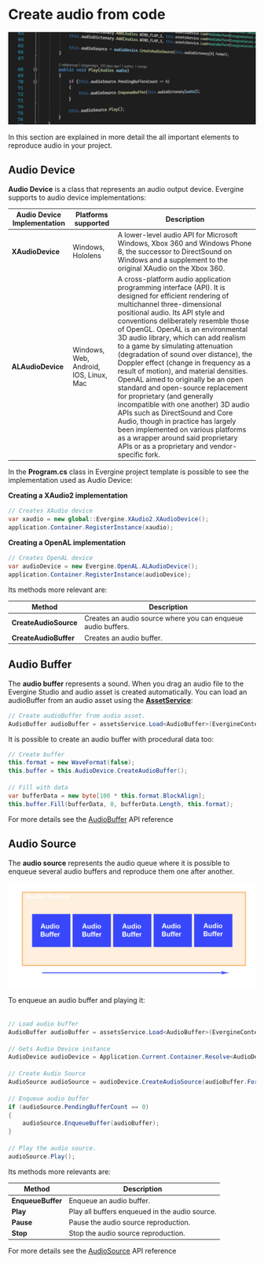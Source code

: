# Create audio from code

![Create audio](images/createAudioHeader.jpg)

In this section are explained in more detail the all important elements to reproduce audio in your project.

## Audio Device
**Audio Device** is a class that represents an audio output device. Evergine supports to audio device implementations:

| Audio Device Implementation  | Platforms supported  | Description |
| ----                         | ----                 | ----        |
| **XAudioDevice**             | Windows, Hololens    | A lower-level audio API for Microsoft Windows, Xbox 360 and Windows Phone 8, the successor to DirectSound on Windows and a supplement to the original XAudio on the Xbox 360. |
| **ALAudioDevice**            | Windows, Web, Android, IOS, Linux, Mac | A cross-platform audio application programming interface (API). It is designed for efficient rendering of multichannel three-dimensional positional audio. Its API style and conventions deliberately resemble those of OpenGL. OpenAL is an environmental 3D audio library, which can add realism to a game by simulating attenuation (degradation of sound over distance), the Doppler effect (change in frequency as a result of motion), and material densities. OpenAL aimed to originally be an open standard and open-source replacement for proprietary (and generally incompatible with one another) 3D audio APIs such as DirectSound and Core Audio, though in practice has largely been implemented on various platforms as a wrapper around said proprietary APIs or as a proprietary and vendor-specific fork. |

In the **Program.cs** class in Evergine project template is possible to see the implementation used as Audio Device:

**Creating a XAudio2 implementation**
```csharp
// Creates XAudio device
var xaudio = new global::Evergine.XAudio2.XAudioDevice();
application.Container.RegisterInstance(xaudio);
```

**Creating a OpenAL implementation**
```csharp
// Creates OpenAL device
var audioDevice = new Evergine.OpenAL.ALAudioDevice();
application.Container.RegisterInstance(audioDevice);
```
Its methods more relevant are:

| Method  | Description  |
| ----    | ----         |
| **CreateAudioSource** | Creates an audio source where you can enqueue audio buffers. |
| **CreateAudioBuffer** | Creates an audio buffer. |


## Audio Buffer

The **audio buffer** represents a sound. When you drag an audio file to the Evergine Studio and audio asset is created automatically. You can load an audioBuffer from an audio asset using the [**AssetService**](../evergine_studio/assets/use.md):
```csharp
// Create audioBuffer from audio asset.
AudioBuffer audioBuffer = assetsService.Load<AudioBuffer>(EvergineContent.Audio.sound1_wav);
```
It is possible to create an audio buffer with procedural data too:

```csharp
// Create buffer
this.format = new WaveFormat(false);
this.buffer = this.AudioDevice.CreateAudioBuffer();

// Fill with data
var bufferData = new byte[100 * this.format.BlockAlign];
this.buffer.Fill(bufferData, 0, bufferData.Length, this.format);
```

For more details see the [AudioBuffer](xref:Evergine.Common.Audio.AudioBuffer) API reference


## Audio Source

The **audio source** represents the audio queue where it is possible to enqueue several audio buffers and reproduce them one after another.

![Audio source scheme](images/AudioSource.png)

To enqueue an audio buffer and playing it:
```csharp

// Load audio buffer
AudioBuffer audioBuffer = assetsService.Load<AudioBuffer>(EvergineContent.Audio.sound1_wav);

// Gets Audio Device instance
AudioDevice audioDevice = Application.Current.Container.Resolve<AudioDevice>();

// Create Audio Source
AudioSource audioSource = audioDevice.CreateAudioSource(audioBuffer.Format);

// Enqueue audio buffer
if (audioSource.PendingBufferCount == 0)
{
	audioSource.EnqueueBuffer(audioBuffer);
}

// Play the audio source.
audioSource.Play();
```

Its methods more relevants are:

| Method  | Description  |
| ----    | ----         |
| **EnqueueBuffer**  |  Enqueue an audio buffer.  |
| **Play** | Play all buffers enqueued in the audio source.|
| **Pause** | Pause the audio source reproduction. |
| **Stop**  | Stop the audio source reproduction. |

For more details see the [AudioSource](xref:Evergine.Common.Audio.AudioSource) API reference